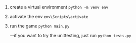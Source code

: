 1. create a virtual environment `python -m venv env`
2. activate the env `env\Scripts\activate`
3. run the game `python main.py`

   --if you want to try the unittesting, just run `python tests.py`

